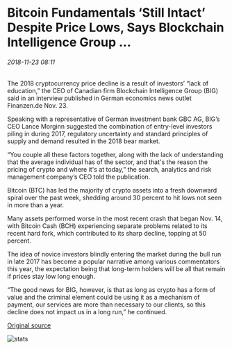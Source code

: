 # Bitcoin Fundamentals ‘Still Intact’ Despite Price Lows, Says Blockchain Intelligence Group ...

###### 2018-11-23 08:11

The 2018 cryptocurrency price decline is a result of investors’ “lack of education,” the CEO of Canadian firm Blockchain Intelligence Group (BIG) said in an interview published in German economics news outlet Finanzen.de Nov. 23.

Speaking with a representative of German investment bank GBC AG, BIG’s CEO Lance Morginn suggested the combination of entry-level investors piling in during 2017, regulatory uncertainty and standard principles of supply and demand resulted in the 2018 bear market.

“You couple all these factors together, along with the lack of understanding that the average individual has of the sector, and that's the reason the pricing of crypto and where it's at today,” the search, analytics and risk management company’s CEO told the publication.

Bitcoin (BTC) has led the majority of crypto assets into a fresh downward spiral over the past week, shedding around 30 percent to hit lows not seen in more than a year.

Many assets performed worse in the most recent crash that began Nov. 14, with Bitcoin Cash (BCH) experiencing separate problems related to its recent hard fork, which contributed to its sharp decline, topping at 50 percent.

The idea of novice investors blindly entering the market during the bull run in late 2017 has become a popular narrative among various commentators this year, the expectation being that long-term holders will be all that remain if prices stay low long enough.

“The good news for BIG, however, is that as long as crypto has a form of value and the criminal element could be using it as a mechanism of payment, our services are more than necessary to our clients, so this decline does not impact us in a long run,” he continued.

[Original source](https://cointelegraph.com/news/bitcoin-fundamentals-still-intact-despite-price-lows-says-blockchain-intelligence-group)

![stats](https://c.statcounter.com/11760860/0/a89fa40b/1/ "stats")